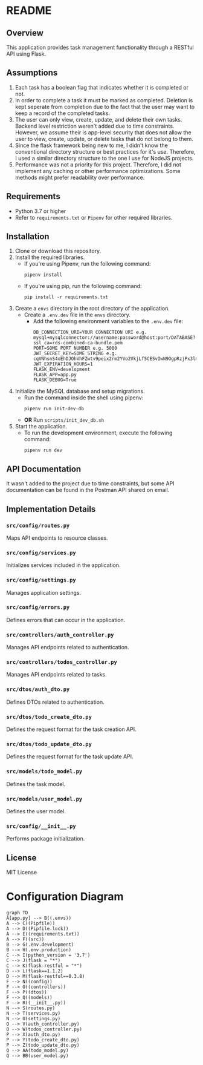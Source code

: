 # README

## Overview

This application provides task management functionality through a RESTful API using Flask.

## Assumptions
1. Each task has a boolean flag that indicates whether it is completed or not.
2. In order to complete a task it must be marked as completed. Deletion is kept seperate from completion due to the fact that the user may want to keep a record of the completed tasks.
3. The user can only view, create, update, and delete their own tasks. Backend level restriction weren't added due to time constraints. However, we assume their is app-level security that does not allow the user to view, create, update, or delete tasks that do not belong to them.
4. Since the flask framework being new to me, I didn't know the conventional directory structure or best practices for it's use. Therefore, I used a similar directory structure to the one I use for NodeJS projects.
5. Performance was not a priority for this project. Therefore, I did not implement any caching or other performance optimizations. Some methods might prefer readability over performance.

## Requirements

- Python 3.7 or higher
- Refer to `requirements.txt` or `Pipenv` for other required libraries.

## Installation

1. Clone or download this repository.
2. Install the required libraries.
    - If you're using Pipenv, run the following command:
        ```
        pipenv install
        ```
    - If you're using pip, run the following command:
        ```
        pip install -r requirements.txt
        ```
3. Create a `envs` directory in the root directory of the application.
    - Create a `.env.dev` file in the `envs` directory.
        - Add the following environment variables to the `.env.dev` file:
            ```
            DB_CONNECTION_URI=YOUR CONNECTION URI e.g. mysql+mysqlconnector://username:password@host:port/DATABASE?ssl_ca=rds-combined-ca-bundle.pem
            PORT=SOME PORT NUMBER e.g. 5000
            JWT_SECRET_KEY=SOME STRING e.g. cqVNhsnS4xEhDJOhVhFZwtv9peix2rm2YVo2VkjLf5CESvIwN9OgpRzjPx3lmQA
            JWT_EXPIRATION_HOURS=1
            FLASK_ENV=development
            FLASK_APP=app.py
            FLASK_DEBUG=True
            ```
4. Initialize the MySQL database and setup migrations.
    - Run the command inside the shell using pipenv:
        ```
        pipenv run init-dev-db
        ```
    - **OR** Run `scripts/init_dev_db.sh`
5. Start the application.
   - To run the development environment, execute the following command:
     ```
     pipenv run dev
     ```

## API Documentation

It wasn't added to the project due to time constraints, but some API documentation can be found in the Postman API shared on email.

## Implementation Details

### `src/config/routes.py`

Maps API endpoints to resource classes.

### `src/config/services.py`

Initializes services included in the application.

### `src/config/settings.py`

Manages application settings.

### `src/config/errors.py`

Defines errors that can occur in the application.

### `src/controllers/auth_controller.py`

Manages API endpoints related to authentication.

### `src/controllers/todos_controller.py`

Manages API endpoints related to tasks.

### `src/dtos/auth_dto.py`

Defines DTOs related to authentication.

### `src/dtos/todo_create_dto.py`

Defines the request format for the task creation API.

### `src/dtos/todo_update_dto.py`

Defines the request format for the task update API.

### `src/models/todo_model.py`

Defines the task model.

### `src/models/user_model.py`

Defines the user model.

### `src/config/__init__.py`

Performs package initialization.

## License

MIT License

# Configuration Diagram

```mermaid
graph TD
A[app.py] --> B((.envs))
A --> C((Pipfile))
A --> D((Pipfile.lock))
A --> E((requirements.txt))
A --> F((src))
B --> G(.env.development)
B --> H(.env.production)
C --> I(python_version = '3.7')
C --> J(flask = "*")
C --> K(flask-restful = "*")
D --> L(flask==1.1.2)
D --> M(flask-restful==0.3.8)
F --> N((config))
F --> O((controllers))
F --> P((dtos))
F --> Q((models))
F --> R((__init__.py))
N --> S(routes.py)
N --> T(services.py)
N --> U(settings.py)
O --> V(auth_controller.py)
O --> W(todos_controller.py)
P --> X(auth_dto.py)
P --> Y(todo_create_dto.py)
P --> Z(todo_update_dto.py)
Q --> AA(todo_model.py)
Q --> BB(user_model.py)